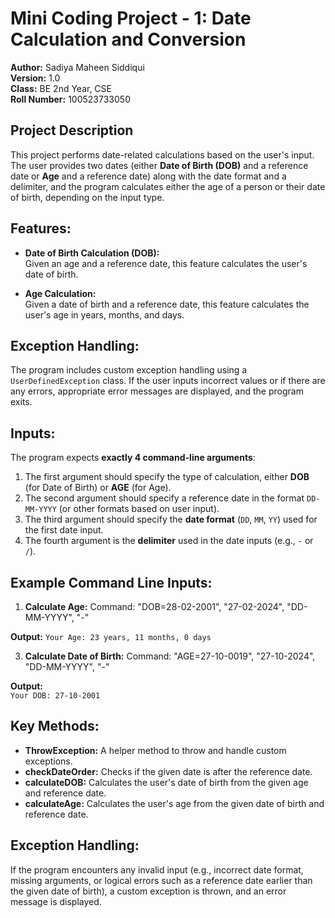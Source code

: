 # Mini Coding Project - 1: Date Calculation and Conversion

**Author:** Sadiya Maheen Siddiqui  
**Version:** 1.0  
**Class:** BE 2nd Year, CSE  
**Roll Number:** 100523733050  

## Project Description
This project performs date-related calculations based on the user's input. The user provides two dates (either **Date of Birth (DOB)** and a reference date or **Age** and a reference date) along with the date format and a delimiter, and the program calculates either the age of a person or their date of birth, depending on the input type.

## Features:
- **Date of Birth Calculation (DOB):**  
  Given an age and a reference date, this feature calculates the user's date of birth.

- **Age Calculation:**  
  Given a date of birth and a reference date, this feature calculates the user's age in years, months, and days.

## Exception Handling:
The program includes custom exception handling using a `UserDefinedException` class. If the user inputs incorrect values or if there are any errors, appropriate error messages are displayed, and the program exits.

## Inputs:
The program expects **exactly 4 command-line arguments**:
1. The first argument should specify the type of calculation, either **DOB** (for Date of Birth) or **AGE** (for Age).
2. The second argument should specify a reference date in the format `DD-MM-YYYY` (or other formats based on user input).
3. The third argument should specify the **date format** (`DD`, `MM`, `YY`) used for the first date input.
4. The fourth argument is the **delimiter** used in the date inputs (e.g., `-` or `/`).

## Example Command Line Inputs:

1. **Calculate Age:**
Command:
"DOB=28-02-2001", "27-02-2024", "DD-MM-YYYY", "-"

**Output:**
`Your Age: 23 years, 11 months, 0 days`

3. **Calculate Date of Birth:**
Command:
"AGE=27-10-0019", "27-10-2024", "DD-MM-YYYY", "-"

**Output:**  
`Your DOB: 27-10-2001`

## Key Methods:
- **ThrowException:** A helper method to throw and handle custom exceptions.
- **checkDateOrder:** Checks if the given date is after the reference date.
- **calculateDOB:** Calculates the user's date of birth from the given age and reference date.
- **calculateAge:** Calculates the user's age from the given date of birth and reference date.

## Exception Handling:
If the program encounters any invalid input (e.g., incorrect date format, missing arguments, or logical errors such as a reference date earlier than the given date of birth), a custom exception is thrown, and an error message is displayed.

